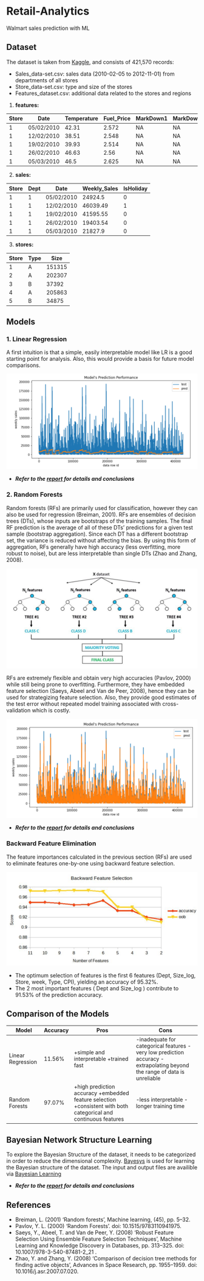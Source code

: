 # Retail-Analytics
Walmart sales prediction with ML


## Dataset
The dataset is taken from [Kaggle](https://www.kaggle.com/manjeetsingh/retaildataset), and consists of 421,570 records:
* Sales_data-set.csv: sales data (2010-02-05 to 2012-11-01) from departments of all stores
* Store_data-set.csv: type and size of the stores
* Features_dataset.csv: additional data related to the stores and regions

1. **features:**

Store |	Date | Temperature	| Fuel_Price| 	MarkDown1 |	MarkDown2	| MarkDown3	| MarkDown4	| MarkDown5	| CPI	| Unemployment	| IsHoliday |
-----|---------|---------|--------|--------|--------|-----|---------|---------|--------|--------|--------|
1	| 05/02/2010	| 42.31	| 2.572	| NA	| NA	| NA	| NA	| NA	| 211.0963582 | 8.106	| FALSE|
1	|12/02/2010	|38.51	|2.548|	NA	|NA|	NA|	NA|	NA	|211.2421698|	8.106|	TRUE
1	|19/02/2010|	39.93|	2.514|	NA|	NA	|NA|	NA	|NA|	211.2891429	|8.106	|FALSE
1	|26/02/2010	|46.63|	2.56|	NA	|NA|	NA	|NA	|NA	|211.3196429	|8.106	|FALSE
1	|05/03/2010	|46.5|	2.625|	NA|	NA|	NA|	NA	|NA|	211.3501429|8.106	|FALSE

2. **sales:**

Store|	Dept|	Date|	Weekly_Sales|	IsHoliday
-----|---------|---------|--------|--------
1|	1|	05/02/2010|	24924.5|	0
1|	1|	12/02/2010|	46039.49|	1
1|	1|	19/02/2010|	41595.55|	0
1|	1|	26/02/2010|	19403.54|	0
1|	1|	05/03/2010|	21827.9|	0

3. **stores:**

Store|	Type|	Size
---|---|---
1 |A  |151315
2 |A	|202307
3	|B	|37392
4	|A	|205863
5	|B	|34875

## Models
### 1. Linear Regression
A first intuition is that a simple, easily interpretable model like LR is a good starting point for analysis. Also, this would provide a basis for future model comparisons.

![LR](https://github.com/Dorsa-Arezooji/Retail-Analytics/blob/master/images/LR_results.png)

* __*Refer to the [report](https://github.com/Dorsa-Arezooji/Retail-Analytics/blob/master/Retail-Analytics_report.pdf) for details and conclusions*__

### 2. Random Forests
Random forests (RFs) are primarily used for classification, however they can also be used for regression (Breiman, 2001). RFs are ensembles of decision trees (DTs), whose inputs are bootstraps of the training samples. The final RF prediction is the average of all of these DTs’ predictions for a given test sample (bootstrap aggregation). Since each DT has a different bootstrap set, the variance is reduced without affecting the bias. By using this form of aggregation, RFs generally have high accuracy (less overfitting, more robust to noise), but are less interpretable than single DTs (Zhao and Zhang, 2008).

![RF_algorithm](https://github.com/Dorsa-Arezooji/Retail-Analytics/blob/master/images/RF_algorithm.png)

RFs are extremely flexible and obtain very high accuracies (Pavlov, 2000) while still being prone to overfitting. Furthermore, they have embedded feature selection (Saeys, Abeel and Van de Peer, 2008), hence they can be used for strategizing feature selection. Also, they provide good estimates of the test error without repeated model training associated with cross-validation which is costly.

![RF](https://github.com/Dorsa-Arezooji/Retail-Analytics/blob/master/images/RF_results.png)

* __*Refer to the [report](https://github.com/Dorsa-Arezooji/Retail-Analytics/blob/master/Retail-Analytics_report.pdf) for details and conclusions*__

### Backward Feature Elimination
The feature importances calculated in the previous section (RFs) are used to eliminate features one-by-one using backward feature selection.

![features](https://github.com/Dorsa-Arezooji/Retail-Analytics/blob/master/images/backward_feature_elimination.png)

* The optimum selection of features is the first 6 features (Dept, Size_log, Store, week, Type, CPI), yielding an accuracy of 95.32%.
* The 2 most important features ( Dept and Size_log ) contribute to 91.53% of the prediction accuracy.

## **Comparison of the Models**

Model |Accuracy | Pros| Cons
------|---------|-----|----
Linear Regression | 11.56%| +simple and interpretable +trained fast| -inadequate for categorical features  -very low prediction accuracy  -extrapolating beyond the range of data is unreliable
Random Forests| 97.07%| +high prediction accuracy  +embedded feature selection  +consistent with both categorical and continuous features| -less interpretable -longer training time

## Bayesian Network Structure Learning

To explore the Bayesian Structure of the dataset, it needs to be categorized in order to reduce the dimensional complexity. [Bayesys](http://bayesian-ai.eecs.qmul.ac.uk/bayesys/) is used for learning the Bayesian structure of the dataset. The input and output files are availible via [Bayesian Learning](https://github.com/Dorsa-Arezooji/Retail-Analytics/blob/master/)

* __*Refer to the [report](https://github.com/Dorsa-Arezooji/Retail-Analytics/blob/master/Retail-Analytics_report.pdf) for details and conclusions*__


## References
* Breiman, L. (2001) ‘Random forests’, Machine learning, (45), pp. 5–32.
* Pavlov, Y. L. (2000) ‘Random Forests’. doi: 10.1515/9783110941975.
* Saeys, Y., Abeel, T. and Van de Peer, Y. (2008) ‘Robust Feature Selection Using Ensemble Feature Selection Techniques’, Machine Learning and Knowledge Discovery in Databases, pp. 313–325. doi: 10.1007/978-3-540-87481-2_21 .
* Zhao, Y. and Zhang, Y. (2008) ‘Comparison of decision tree methods for finding active objects’, Advances in Space Research, pp. 1955–1959. doi: 10.1016/j.asr.2007.07.020.

